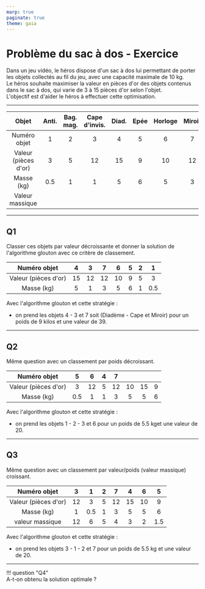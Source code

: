 ```yaml
---
marp: true
paginate: true
theme: gaia
---
```



# Problème du sac à dos - Exercice


Dans un jeu vidéo, le héros dispose d'un sac à dos lui permettant de porter les objets collectés au fil du jeu, avec une capacité maximale de 10 kg.  
Le héros souhaite maximiser la valeur en pièces d'or des objets contenus dans le sac à dos, qui varie de 3 à 15 pièces d'or selon l'objet.  
L'objectif est d'aider le héros à effectuer cette optimisation.

---

|Objet|Anti.|Bag. mag.|Cape d'invis.|Diad.|Epée|Horloge|Miroir|
|:---:|:---:|:---:|:---:|:---:|:---:|:---:|:---:|
|Numéro objet|1|2|3|4|5|6|7|
|Valeur (pièces d'or)|3|5|12|15|9|10|12|
|Masse (kg)|0.5|1|1|5|6|5|3|
|Valeur massique||||||||

---

## Q1
Classer ces objets par valeur décroissante et donner la solution de l'algorithme glouton avec ce critère de classement.

|Numéro objet|4|3|7|6|5|2|1|
|:---:|:---:|:---:|:---:|:---:|:---:|:---:|:---:|
|Valeur (pièces d'or)|15|12|12|10|9|5|3|
|Masse (kg)|5|1|3|5|6|1|0.5|



Avec l'algorithme glouton et cette stratégie : 
- on prend les objets 4 - 3 et 7 soit (Diadème - Cape et Miroir) pour un poids de 9 kilos et une valeur de 39.

---

## Q2
Même question avec un classement par poids décroissant.

|Numéro objet|5|6|4|7||||
|:---:|:---:|:---:|:---:|:---:|:---:|:---:|:---:|
|Valeur (pièces d'or)|3|12|5|12|10|15|9|
|Masse (kg)|0.5|1|1|3|5|5|6|

Avec l'algorithme glouton et cette stratégie : 
- on prend les objets 1 - 2 - 3 et 6 pour un poids de 5.5 kget une valeur de 20.

---

## Q3
Même question avec un classement par valeur/poids (valeur massique) croissant.

|Numéro objet|3|1|2|7|4|6|5|
|:---:|:---:|:---:|:---:|:---:|:---:|:---:|:---:|
|Valeur (pièces d'or)|12|3|5|12|15|10|9|
|Masse (kg)|1|0.5|1|3|5|5|6|
|valeur massique|12|6|5|4|3|2|1.5|

Avec l'algorithme glouton et cette stratégie : 
- on prend les objets 3 - 1 - 2 et 7 pour un poids de 5.5 kg et une valeur de 20.

---

!!! question "Q4"  
    A-t-on obtenu la solution optimale ?
